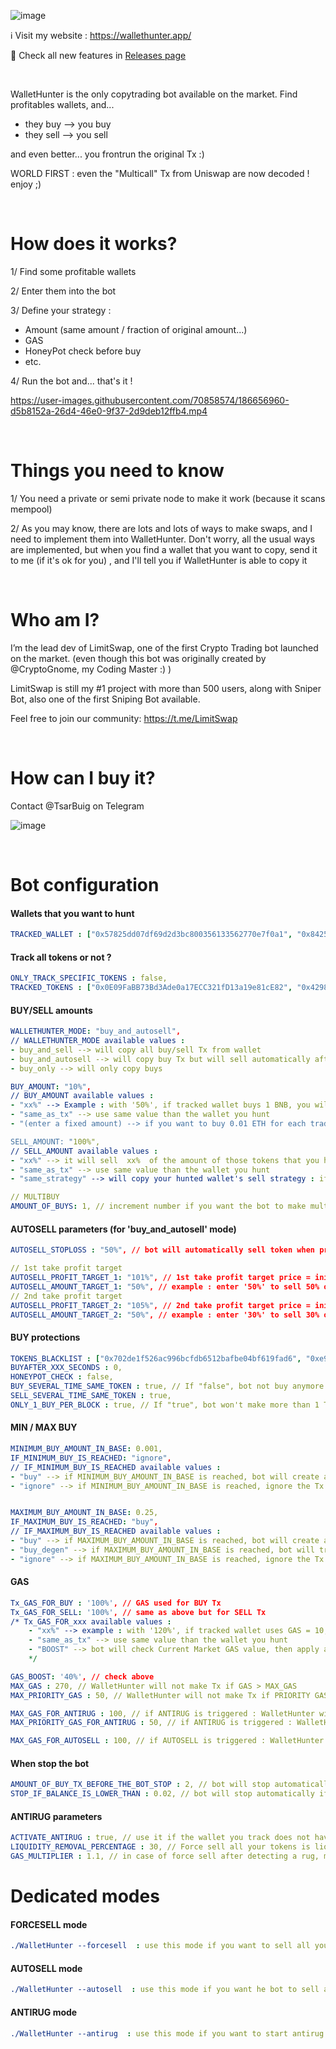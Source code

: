 ![image](https://user-images.githubusercontent.com/70858574/190273360-85035735-dd90-45a7-bb9a-d48a9c7064ed.png)

ℹ️ Visit my website : https://wallethunter.app/

📖 Check all new features in [Releases page](https://github.com/tsarbuig/WalletHunter/releases)

&nbsp;

WalletHunter is the only copytrading bot available on the market. Find profitables wallets, and...
- they buy  --> you buy 
- they sell --> you sell

and even better... you frontrun the original Tx :)

WORLD FIRST : even the "Multicall" Tx from Uniswap are now decoded ! enjoy ;)

&nbsp;

# How does it works?
1/ Find some profitable wallets

2/ Enter them into the bot

3/ Define your strategy :
- Amount (same amount / fraction of original amount...)
- GAS
- HoneyPot check before buy
- etc.

4/ Run the bot
and... that's it !

https://user-images.githubusercontent.com/70858574/186656960-d5b8152a-26d4-46e0-9f37-2d9deb12ffb4.mp4


&nbsp;

# Things you need to know
1/ You need a private or semi private node to make it work (because it scans mempool)

2/ As you may know, there are lots and lots of ways to make swaps, and I need to implement them into WalletHunter.
Don't worry, all the usual ways are implemented, but when you find a wallet that you want to copy, send it to me (if it's ok for you) , and I'll tell you if WalletHunter is able to copy it

&nbsp;

# Who am I?
I’m the lead dev of LimitSwap, one of the first Crypto Trading bot launched on the market.
(even though this bot was originally created by @CryptoGnome, my Coding Master :) )

LimitSwap is still my #1 project with more than 500 users, along with Sniper Bot, also one of the first Sniping Bot available.

Feel free to join our community:  https://t.me/LimitSwap 


&nbsp;

# How can I buy it?
Contact @TsarBuig on Telegram

![image](https://user-images.githubusercontent.com/70858574/186655675-dc18f57a-868b-4eab-9460-22efa9feccc9.png)

&nbsp;

# Bot configuration

#### Wallets that you want to hunt
```yaml
TRACKED_WALLET : ["0x57825dd07df69d2d3bc800356133562770e7f0a1", "0x842550340af19d6e1af4cc1083a25e9c83c26f05"],
```

#### Track all tokens or not ?
```yaml
ONLY_TRACK_SPECIFIC_TOKENS : false,
TRACKED_TOKENS : ["0x0E09FaBB73Bd3Ade0a17ECC321fD13a19e81cE82", "0x42981d0bfbAf196529376EE702F2a9Eb9092fcB5"],
```

#### BUY/SELL amounts
```yaml
WALLETHUNTER_MODE: "buy_and_autosell", 
// WALLETHUNTER_MODE available values : 
- buy_and_sell --> will copy all buy/sell Tx from wallet
- buy_and_autosell --> will copy buy Tx but will sell automatically after xx% of profit. Target is defined by AUTOSELL_PROFIT parameter
- buy_only --> will only copy buys

BUY_AMOUNT: "10%", 
// BUY_AMOUNT available values : 
- "xx%" --> Example : with '50%', if tracked wallet buys 1 BNB, you will buy 0.5 BNB
- "same_as_tx" --> use same value than the wallet you hunt
- "(enter a fixed amount) --> if you want to buy 0.01 ETH for each trade for instance

SELL_AMOUNT: "100%", 
// SELL_AMOUNT available values : 
- "xx%" --> it will sell  xx%  of the amount of those tokens that you hold in your wallet
- "same_as_tx" --> use same value than the wallet you hunt
- "same_strategy" --> will copy your hunted wallet's sell strategy : if hunted wallet sells 10% of his bag, you will sell 10% of your bag too

// MULTIBUY
AMOUNT_OF_BUYS: 1, // increment number if you want the bot to make multiple buys in the same block
```

#### AUTOSELL parameters (for 'buy_and_autosell' mode)
```yaml
AUTOSELL_STOPLOSS : "50%", // bot will automatically sell token when price has gone below buyprice * AUTOSELL_STOPLOSS

// 1st take profit target
AUTOSELL_PROFIT_TARGET_1: "101%", // 1st take profit target price = initial buyprice * AUTOSELL_PROFIT_TARGET_1
AUTOSELL_AMOUNT_TARGET_1: "50%", // example : enter '50%' to sell 50% of your tokens holdings when 1st Take Profit Price is reached
// 2nd take profit target
AUTOSELL_PROFIT_TARGET_2: "105%", // 2nd take profit target price = initial buyprice * AUTOSELL_PROFIT_TARGET_2
AUTOSELL_AMOUNT_TARGET_2: "50%", // example : enter '30%' to sell 30% of your initial tokens holdings when 2nd Take Profit Price is reached
```

#### BUY protections
```yaml
TOKENS_BLACKLIST : ["0x702de1f526ac996bcfdb6512bafbe04bf619fad6", "0xe9e7cea3dedca5984780bafc599bd69add087d56", "0x55d398326f99059ff775485246999027b3197955", "0x8ac76a51cc950d9822d68b83fe1ad97b32cd580d"], // Tokens you don't want to buy. It's a list : you can enter several tokens that you don't want to trade
BUYAFTER_XXX_SECONDS : 0, 
HONEYPOT_CHECK : false, 
BUY_SEVERAL_TIME_SAME_TOKEN : true, // If "false", bot not buy anymore the token if you've already bought it before
SELL_SEVERAL_TIME_SAME_TOKEN : true,
ONLY_1_BUY_PER_BLOCK : true, // If "true", bot won't make more than 1 Tx per block. Set it to "false" if you want to track super-fast wallets with more than 1 Tx per block 
```

#### MIN / MAX BUY
```yaml
MINIMUM_BUY_AMOUNT_IN_BASE: 0.001,
IF_MINIMUM_BUY_IS_REACHED: "ignore", 
// IF_MINIMUM_BUY_IS_REACHED available values : 
- "buy" --> if MINIMUM_BUY_AMOUNT_IN_BASE is reached, bot will create an order with MINIMUM_BUY_AMOUNT_IN_BASE value
- "ignore" --> if MINIMUM_BUY_AMOUNT_IN_BASE is reached, ignore the Tx


MAXIMUM_BUY_AMOUNT_IN_BASE: 0.25,
IF_MAXIMUM_BUY_IS_REACHED: "buy", 
// IF_MAXIMUM_BUY_IS_REACHED available values : 
- "buy" --> if MAXIMUM_BUY_AMOUNT_IN_BASE is reached, bot will create an order with MAXIMUM_BUY_AMOUNT_IN_BASE value
- "buy_degen" --> if MAXIMUM_BUY_AMOUNT_IN_BASE is reached, bot will try to buy same amount of tokens, but with ETH/BNB amount = MAXIMUM_BUY_AMOUNT_IN_BASE.
- "ignore" --> if MAXIMUM_BUY_AMOUNT_IN_BASE is reached, ignore the Tx
```

#### GAS  
```yaml
Tx_GAS_FOR_BUY : '100%', // GAS used for BUY Tx
Tx_GAS_FOR_SELL: '100%', // same as above but for SELL Tx
/* Tx_GAS_FOR_xxx available values : 
    - "xx%" --> example : with '120%', if tracked wallet uses GAS = 10, you will use GAS = 12
    - "same_as_tx" --> use same value than the wallet you hunt
    - "BOOST" --> bot will check Current Market GAS value, then apply a % of raise defined by GAS_BOOST parameter.
    */

GAS_BOOST: '40%', // check above
MAX_GAS : 270, // WalletHunter will not make Tx if GAS > MAX_GAS
MAX_PRIORITY_GAS : 50, // WalletHunter will not make Tx if PRIORITY GAS > MAX_PRIORITY

MAX_GAS_FOR_ANTIRUG : 100, // if ANTIRUG is triggered : WalletHunter will not create Tx if GAS > MAX_GAS_FOR_ANTIRUG
MAX_PRIORITY_GAS_FOR_ANTIRUG : 50, // if ANTIRUG is triggered : WalletHunter will not make Tx if PRIORITY GAS > MAX_PRIORITY_GAS_FOR_ANTIRUG

MAX_GAS_FOR_AUTOSELL : 100, // if AUTOSELL is triggered : WalletHunter will not create Tx if GAS > MAX_GAS_FOR_AUTOSELL
```

#### When stop the bot
```yaml
AMOUNT_OF_BUY_TX_BEFORE_THE_BOT_STOP : 2, // bot will stop automatically after this amount of BUY Tx made in a row
STOP_IF_BALANCE_IS_LOWER_THAN : 0.02, // bot will stop automatically if balance goes under this amount
```

#### ANTIRUG parameters
```yaml
ACTIVATE_ANTIRUG : true, // use it if the wallet you track does not have its own antirug protection
LIQUIDITY_REMOVAL_PERCENTAGE : 30, // Force sell all your tokens is liquidity removal > LIQUIDITY_REMOVAL_PERCENTAGE
GAS_MULTIPLIER : 1.1, // in case of force sell after detecting a rug, multiply original Tx Gas by GAS_MULTIPLIER
```

# Dedicated modes

#### FORCESELL mode
```yaml
./WalletHunter --forcesell  : use this mode if you want to sell all your tokens in 1 click
```

#### AUTOSELL mode
```yaml
./WalletHunter --autosell  : use this mode if you want he bot to sell all your tokens after a xx% profit 
```

#### ANTIRUG mode
```yaml
./WalletHunter --antirug  : use this mode if you want to start antirug mode on a token you already hold
```
